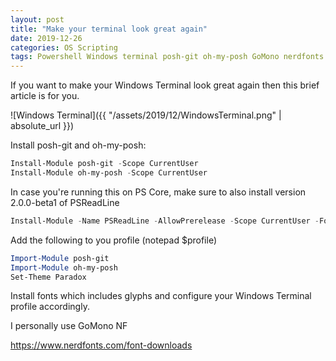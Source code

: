 ```yaml
---
layout: post
title: "Make your terminal look great again"
date: 2019-12-26
categories: OS Scripting
tags: Powershell Windows terminal posh-git oh-my-posh GoMono nerdfonts
---
```


If you want to make your Windows Terminal look great again then this brief article is for you.

![Windows Terminal]({{ "/assets/2019/12/WindowsTerminal.png" | absolute_url }})

Install posh-git and oh-my-posh:

````powershell  
Install-Module posh-git -Scope CurrentUser
Install-Module oh-my-posh -Scope CurrentUser
````

In case you're running this on PS Core, make sure to also install version 2.0.0-beta1 of PSReadLine

````powershell  
Install-Module -Name PSReadLine -AllowPrerelease -Scope CurrentUser -Force -SkipPublisherCheck
````
Add the following to you profile (notepad $profile)

````powershell  
Import-Module posh-git
Import-Module oh-my-posh
Set-Theme Paradox
````
Install fonts which includes glyphs and configure your Windows Terminal profile accordingly.

I personally use GoMono NF

https://www.nerdfonts.com/font-downloads